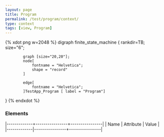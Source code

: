 ```yaml
---
layout: page
title: Program
permalink: /test/program/context/
type: context
tags: [view, Program]
---
```


{% xdot png  w=2048 %}
digraph finite_state_machine {
    rankdir=TB;
    size="6";

            graph [size="20,20"];
            node[
                fontname = "Helvetica";                
                shape = "record"
            ]

            edge[
                fontname = "Helvetica";
            ]TestApp_Program [ label = "Program"]      
}
{% endxdot %}


### Elements

|-------------+----------------+----------------|
| Name        | Attribute      | Value          |
|-------------|----------------+----------------|

